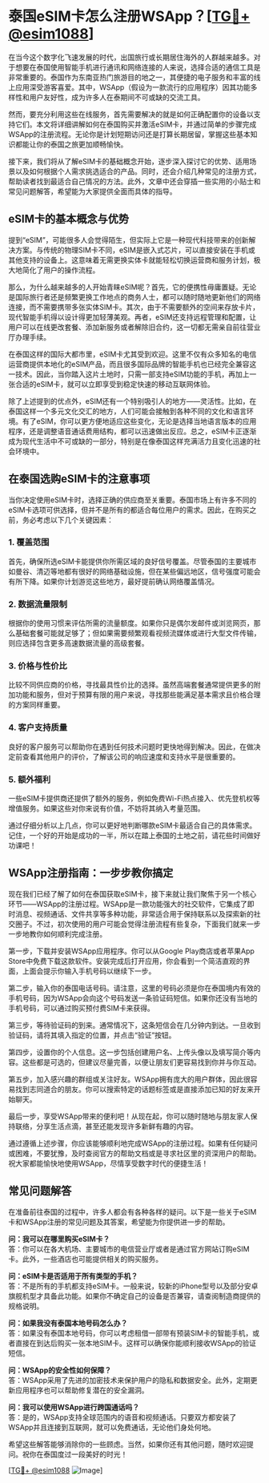 # 泰国eSIM卡怎么注册WSApp？[[TG💪+ @esim1088](https://t.me/s/esim1088)]

在当今这个数字化飞速发展的时代，出国旅行或长期居住海外的人群越来越多。对于想要在泰国使用智能手机进行通讯和网络连接的人来说，选择合适的通信工具是非常重要的。泰国作为东南亚热门旅游目的地之一，其便捷的电子服务和丰富的线上应用深受游客喜爱。其中，WSApp（假设为一款流行的应用程序）因其功能多样性和用户友好性，成为许多人在泰期间不可或缺的交流工具。

然而，要充分利用这些在线服务，首先需要解决的就是如何正确配置你的设备以支持它们。本文将详细讲解如何在泰国购买并激活eSIM卡，并通过简单的步骤完成WSApp的注册流程。无论你是计划短期访问还是打算长期居留，掌握这些基本知识都能让你的泰国之旅更加顺畅愉快。

接下来，我们将从了解eSIM卡的基础概念开始，逐步深入探讨它的优势、适用场景以及如何根据个人需求挑选适合的产品。同时，还会介绍几种常见的注册方式，帮助读者找到最适合自己情况的方法。此外，文章中还会穿插一些实用的小贴士和常见问题解答，希望能为大家提供全面而具体的指导。

## eSIM卡的基本概念与优势

提到“eSIM”，可能很多人会觉得陌生，但实际上它是一种现代科技带来的创新解决方案。与传统的物理SIM卡不同，eSIM是嵌入式芯片，可以直接安装在手机或其他支持的设备上。这意味着无需更换实体卡就能轻松切换运营商和服务计划，极大地简化了用户的操作流程。

那么，为什么越来越多的人开始青睐eSIM呢？首先，它的便携性毋庸置疑。无论是国际旅行者还是频繁更换工作地点的商务人士，都可以随时随地更新他们的网络连接，而不需要携带多张实体SIM卡。其次，由于不需要额外的空间来存放卡片，现代智能手机得以设计得更加轻薄美观。再者，eSIM还支持远程管理和配置，让用户可以在线更改套餐、添加新服务或者解除旧合约，这一切都无需亲自前往营业厅办理手续。

在泰国这样的国际大都市里，eSIM卡尤其受到欢迎。这里不仅有众多知名的电信运营商提供本地化的eSIM产品，而且很多国际品牌的智能手机也已经完全兼容这一技术。因此，当你踏入这片土地时，只需一部支持eSIM功能的手机，再加上一张合适的eSIM卡，就可以立即享受到稳定快速的移动互联网体验。

除了上述提到的优点外，eSIM还有一个特别吸引人的地方——灵活性。比如，在泰国这样一个多元文化交汇的地方，人们可能会接触到各种不同的文化和语言环境。有了eSIM，你可以更方便地适应这些变化，无论是选择当地语言版本的应用程序，还是调整语音通话费用结构，都可以迅速做出反应。总之，eSIM卡正逐渐成为现代生活中不可或缺的一部分，特别是在像泰国这样充满活力且变化迅速的社会环境中。

## 在泰国选购eSIM卡的注意事项

当你决定使用eSIM卡时，选择正确的供应商至关重要。泰国市场上有许多不同的eSIM卡选项可供选择，但并不是所有的都适合每位用户的需求。因此，在购买之前，务必考虑以下几个关键因素：

### 1. **覆盖范围**  
首先，确保所选eSIM卡能提供你所需区域的良好信号覆盖。尽管泰国的主要城市如曼谷、清迈等地都有很好的网络基础设施，但在某些偏远地区，信号强度可能会有所下降。如果你计划游览这些地方，最好提前确认网络覆盖情况。

### 2. **数据流量限制**  
根据你的使用习惯来评估所需的流量额度。如果你只是偶尔发邮件或浏览网页，那么基础套餐可能就足够了；但如果需要频繁观看视频流媒体或进行大型文件传输，则应选择包含更多高速数据流量的高级套餐。

### 3. **价格与性价比**  
比较不同供应商的价格，寻找最具性价比的选择。虽然高端套餐通常提供更多的附加功能和服务，但对于预算有限的用户来说，寻找那些能满足基本需求且价格合理的方案同样重要。

### 4. **客户支持质量**  
良好的客户服务可以帮助你在遇到任何技术问题时更快地得到解决。因此，在做决定前查看其他用户的评价，了解该公司的响应速度和支持水平是很重要的。

### 5. **额外福利**  
一些eSIM卡提供商还提供了额外的服务，例如免费Wi-Fi热点接入、优先登机权等增值服务。如果这些对你来说有价值，不妨将其纳入考量范围。

通过仔细分析以上几点，你可以更好地判断哪款eSIM卡最适合自己的具体需求。记住，一个好的开始是成功的一半，所以在踏上泰国的土地之前，请花些时间做好功课吧！

## WSApp注册指南：一步步教你搞定

现在我们已经了解了如何在泰国获取eSIM卡，接下来就让我们聚焦于另一个核心环节——WSApp的注册过程。WSApp是一款功能强大的社交软件，它集成了即时消息、视频通话、文件共享等多种功能，非常适合用于保持联系以及探索新的社交圈子。不过，初次使用的用户可能会觉得注册流程有些复杂，下面我们就来一步一步地教你如何顺利完成注册。

第一步，下载并安装WSApp应用程序。你可以从Google Play商店或者苹果App Store中免费下载这款软件。安装完成后打开应用，你会看到一个简洁直观的界面，上面会提示你输入手机号码以继续下一步。

第二步，输入你的泰国电话号码。请注意，这里的号码必须是你在泰国境内有效的手机号码，因为WSApp会向这个号码发送一条验证码短信。如果你还没有当地的手机号码，可以通过购买预付费SIM卡来获得。

第三步，等待验证码的到来。通常情况下，这条短信会在几分钟内到达。一旦收到验证码，请将其填入指定的位置，并点击“验证”按钮。

第四步，设置你的个人信息。这一步包括创建用户名、上传头像以及填写简介等内容。这些都是可选的，但建议尽量完善，以便让朋友们更容易找到你并与你互动。

第五步，加入感兴趣的群组或关注好友。WSApp拥有庞大的用户群体，因此很容易找到志同道合的朋友。你可以搜索特定的话题标签或是直接添加已知的好友来开始聊天。

最后一步，享受WSApp带来的便利吧！从现在起，你可以随时随地与朋友家人保持联络，分享生活点滴，甚至还能发现许多新鲜有趣的内容。

通过遵循上述步骤，你应该能够顺利地完成WSApp的注册过程。如果有任何疑问或困难，不要犹豫，及时查阅官方的帮助文档或是寻求社区里的资深用户的帮助。祝大家都能愉快地使用WSApp，尽情享受数字时代的便捷生活！

## 常见问题解答

在准备前往泰国的过程中，许多人都会有各种各样的疑问。以下是一些关于eSIM卡和WSApp注册的常见问题及其答案，希望能为你提供进一步的帮助。

**问：我可以在哪里购买eSIM卡？**  
答：你可以在各大机场、主要城市的电信营业厅或者是通过官方网站订购eSIM卡。此外，一些酒店也可能提供相关的购买服务。

**问：eSIM卡是否适用于所有类型的手机？**  
答：不是所有的手机都支持eSIM卡。一般来说，较新的iPhone型号以及部分安卓旗舰机型才具备此功能。如果你不确定自己的设备是否兼容，请查阅制造商提供的规格说明。

**问：如果我没有泰国本地号码怎么办？**  
答：如果没有泰国本地号码，你可以考虑租借一部带有预装SIM卡的智能手机，或者直接在到达后购买一张本地SIM卡。这样可以确保你能顺利接收WSApp的验证短信。

**问：WSApp的安全性如何保障？**  
答：WSApp采用了先进的加密技术来保护用户的隐私和数据安全。此外，定期更新应用程序也可以帮助修复潜在的安全漏洞。

**问：我可以使用WSApp进行跨国通话吗？**  
答：是的，WSApp支持全球范围内的语音和视频通话。只要双方都安装了WSApp并且连接到互联网，就可以免费通话，无论他们身处何地。

希望这些解答能够消除你的一些顾虑。当然，如果你还有其他问题，随时欢迎提问。祝你在泰国度过一段美好的时光！

[[TG💪+ @esim1088](https://t.me/s/esim1088) ![Image](https://i.postimg.cc/4NQfJmqS/Snipaste-2025-05-13-00-14-12.png)]